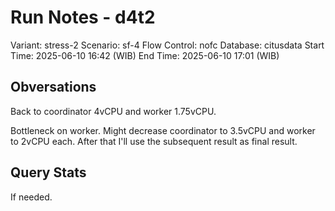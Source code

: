 # Run Notes - d4t2

Variant: stress-2
Scenario: sf-4
Flow Control: nofc
Database: citusdata
Start Time: 2025-06-10 16:42 (WIB)
End Time: 2025-06-10 17:01 (WIB)

## Obversations

Back to coordinator 4vCPU and worker 1.75vCPU.

Bottleneck on worker. Might decrease coordinator to 3.5vCPU and worker to 2vCPU each. After that I'll use the subsequent result as final result.

## Query Stats

If needed.
